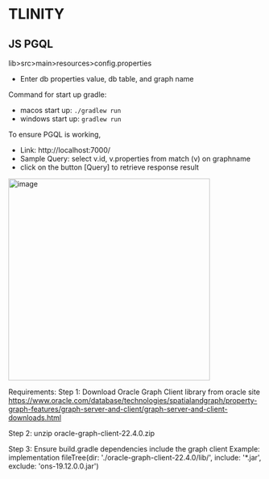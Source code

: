 # TLINITY

## JS PGQL

lib>src>main>resources>config.properties
- Enter db properties value, db table, and graph name


Command for start up gradle:
- macos start up: `./gradlew run`
- windows start up: `gradlew run`


To ensure PGQL is working,

- Link: http://localhost:7000/
- Sample Query: select v.id, v.properties from match (v) on graphname
- click on the button [Query] to retrieve response result

<img width="400" alt="image" src="https://user-images.githubusercontent.com/36125036/182305953-5ab5517f-37ee-4ba4-a2bb-5a0a58c7d78d.png">


Requirements:
Step 1: Download Oracle Graph Client library from oracle site
https://www.oracle.com/database/technologies/spatialandgraph/property-graph-features/graph-server-and-client/graph-server-and-client-downloads.html

Step 2: unzip oracle-graph-client-22.4.0.zip

Step 3: Ensure build.gradle dependencies include the graph client
Example: implementation fileTree(dir: './oracle-graph-client-22.4.0/lib/', include: '*.jar', exclude: 'ons-19.12.0.0.jar')
